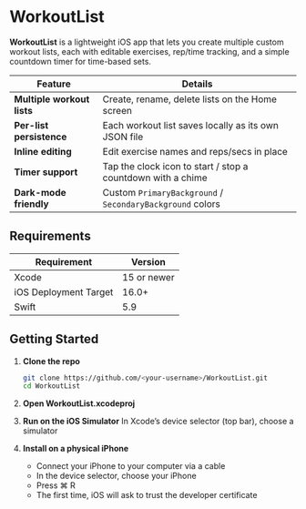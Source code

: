 # WorkoutList

**WorkoutList** is a lightweight iOS app that lets you create multiple custom workout lists, each with editable exercises, rep/time tracking, and a simple countdown timer for time-based sets.

| Feature | Details |
|---------|---------|
| **Multiple workout lists** | Create, rename, delete lists on the Home screen |
| **Per-list persistence**   | Each workout list saves locally as its own JSON file |
| **Inline editing**         | Edit exercise names and reps/secs in place |
| **Timer support**          | Tap the clock icon to start / stop a countdown with a chime |
| **Dark-mode friendly**     | Custom `PrimaryBackground` / `SecondaryBackground` colors |

## Requirements

| Requirement            | Version |
|------------------------|---------|
| Xcode                  | 15 or newer |
| iOS Deployment Target  | 16.0+ |
| Swift                  | 5.9 |

## Getting Started

1. **Clone the repo**

   ```bash
   git clone https://github.com/<your-username>/WorkoutList.git
   cd WorkoutList
2. **Open WorkoutList.xcodeproj**
3. **Run on the iOS Simulator**
   In Xcode’s device selector (top bar), choose a simulator
4. **Install on a physical iPhone**
   - Connect your iPhone to your computer via a cable
   - In the device selector, choose your iPhone
   - Press ⌘ R
   - The first time, iOS will ask to trust the developer certificate
